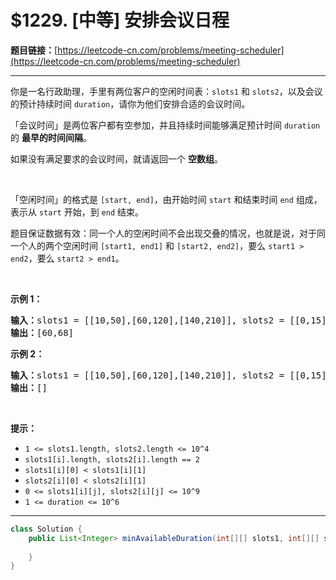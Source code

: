 # $1229. [中等] 安排会议日程

**题目链接：**[https://leetcode-cn.com/problems/meeting-scheduler](https://leetcode-cn.com/problems/meeting-scheduler)

---

<div class="content__1Y2H">
 <div class="notranslate">
  <p>你是一名行政助理，手里有两位客户的空闲时间表：<code>slots1</code> 和 <code>slots2</code>，以及会议的预计持续时间&nbsp;<code>duration</code>，请你为他们安排合适的会议时间。</p> 
  <p>「会议时间」是两位客户都有空参加，并且持续时间能够满足预计时间&nbsp;<code>duration</code> 的 <strong>最早的时间间隔</strong>。</p> 
  <p>如果没有满足要求的会议时间，就请返回一个 <strong>空数组</strong>。</p> 
  <p>&nbsp;</p> 
  <p>「空闲时间」的格式是&nbsp;<code>[start, end]</code>，由开始时间&nbsp;<code>start</code>&nbsp;和结束时间&nbsp;<code>end</code>&nbsp;组成，表示从&nbsp;<code>start</code>&nbsp;开始，到 <code>end</code>&nbsp;结束。&nbsp;</p> 
  <p>题目保证数据有效：同一个人的空闲时间不会出现交叠的情况，也就是说，对于同一个人的两个空闲时间&nbsp;<code>[start1, end1]</code>&nbsp;和&nbsp;<code>[start2, end2]</code>，要么&nbsp;<code>start1 &gt; end2</code>，要么&nbsp;<code>start2 &gt; end1</code>。</p> 
  <p>&nbsp;</p> 
  <p><strong>示例 1：</strong></p> 
  <pre class="language-text"><strong>输入：</strong>slots1 = [[10,50],[60,120],[140,210]], slots2 = [[0,15],[60,70]], duration = 8
<strong>输出：</strong>[60,68]
</pre> 
  <p><strong>示例 2：</strong></p> 
  <pre class="language-text"><strong>输入：</strong>slots1 = [[10,50],[60,120],[140,210]], slots2 = [[0,15],[60,70]], duration = 12
<strong>输出：</strong>[]
</pre> 
  <p>&nbsp;</p> 
  <p><strong>提示：</strong></p> 
  <ul> 
   <li><code>1 &lt;= slots1.length, slots2.length &lt;= 10^4</code></li> 
   <li><code>slots1[i].length, slots2[i].length == 2</code></li> 
   <li><code>slots1[i][0] &lt; slots1[i][1]</code></li> 
   <li><code>slots2[i][0] &lt; slots2[i][1]</code></li> 
   <li><code>0 &lt;= slots1[i][j], slots2[i][j] &lt;= 10^9</code></li> 
   <li><code>1 &lt;= duration &lt;= 10^6&nbsp;</code></li> 
  </ul> 
 </div>
</div>

---

```java
class Solution {
    public List<Integer> minAvailableDuration(int[][] slots1, int[][] slots2, int duration) {
        
    }
}
```
